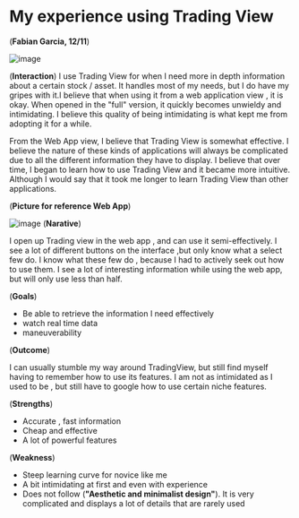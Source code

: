 # My experience using Trading View
(**Fabian Garcia, 12/11**)


![image](https://user-images.githubusercontent.com/68124971/206932444-adf979f1-276d-48e2-8352-07992090bcdc.png)

(**Interaction**)
I use Trading View for when I need more in depth information about a certain stock / asset. It handles most of my needs, but I do have my gripes with it.I believe that when using it from a web application view , it is okay. When opened in the "full" version, it quickly becomes unwieldy and intimidating. I believe this quality of being intimidating is what kept me from adopting it for a while.

From the Web App view, I believe that Trading View is somewhat effective. I believe the nature of these kinds of applications will always be complicated due to all the different information they have to display. I believe that over time, I began to learn how to use Trading View and it became more intuitive. Although I would say that it took me longer to learn Trading View than other applications.

(**Picture for reference Web App**)

![image](https://user-images.githubusercontent.com/68124971/206933996-e3a0eeea-6702-4c0f-b686-04c397754138.png)
(**Narative**)

I open up Trading view in the web app , and can use it semi-effectively. I see a lot of different buttons on the interface ,but only know what a select few do. I know what these few do , because I had to actively seek out how to use them. I see a lot of interesting information while using the web app, but will only use less than half.




(**Goals**)
- Be able to retrieve the information I need effectively 
- watch real time data 
- maneuverability

(**Outcome**)

I can usually stumble my way around TradingView, but still find myself having to remember how to use its features. I am not as intimidated as I used to be , but still have to google how to use certain niche features. 

(**Strengths**)
- Accurate , fast information
- Cheap and effective
- A lot of powerful features

(**Weakness**)
- Steep learning curve for novice like me
- A bit intimidating at first and even with experience
- Does not follow (**"Aesthetic and minimalist design"**). It is very complicated and displays a lot of details that are rarely used

